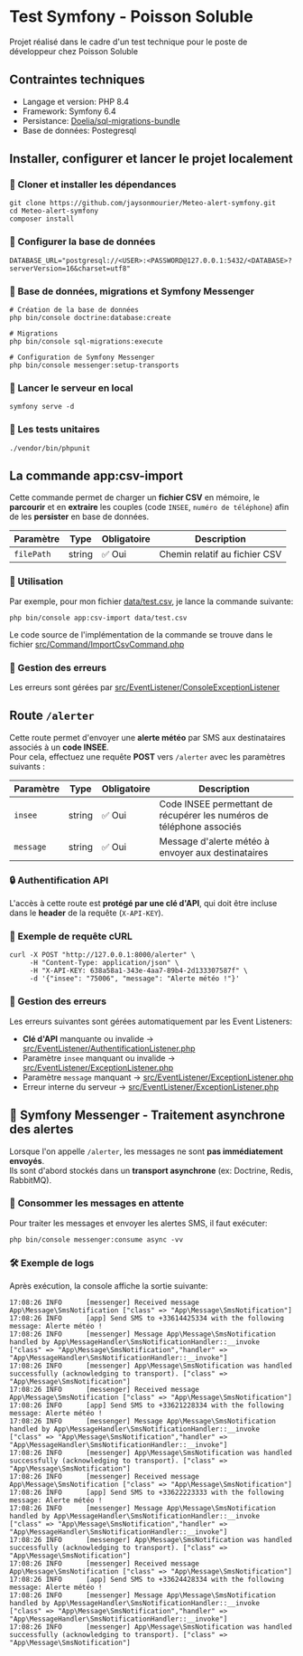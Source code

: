 # Test Symfony - Poisson Soluble

Projet réalisé dans le cadre d'un test technique pour le poste de développeur chez Poisson Soluble

## Contraintes techniques
- Langage et version: PHP 8.4
- Framework: Symfony 6.4
- Persistance: [Doelia/sql-migrations-bundle](https://github.com/Doelia/sql-migrations-bundle)
- Base de données: Postegresql

## Installer, configurer et lancer le projet localement

### 📌 Cloner et installer les dépendances
```{shell}
git clone https://github.com/jaysonmourier/Meteo-alert-symfony.git
cd Meteo-alert-symfony
composer install
```

### 📌 Configurer la base de données
```{shell}
DATABASE_URL="postgresql://<USER>:<PASSWORD@127.0.0.1:5432/<DATABASE>?serverVersion=16&charset=utf8"
```

### 📌 Base de données, migrations et Symfony Messenger

```{shell}
# Création de la base de données
php bin/console doctrine:database:create

# Migrations
php bin/console sql-migrations:execute

# Configuration de Symfony Messenger
php bin/console messenger:setup-transports
```


### 📌 Lancer le serveur en local

```{shell}
symfony serve -d
```

### 📌 Les tests unitaires

```{shell}
./vendor/bin/phpunit
```

## La commande app:csv-import

Cette commande permet de charger un **fichier CSV** en mémoire, le **parcourir** et en **extraire** les couples (code `INSEE`, `numéro de téléphone`) afin de les **persister** en base de données.

| Paramètre  | Type   | Obligatoire | Description |
|------------|--------|-------------|--------------|
| `filePath`    | string | ✅ Oui       | Chemin relatif au fichier CSV |


### 📌 Utilisation

Par exemple, pour mon fichier [data/test.csv](data/test.csv), je lance la commande suivante:
```{shell}
php bin/console app:csv-import data/test.csv
```

Le code source de l'implémentation de la commande se trouve dans le fichier [src/Command/ImportCsvCommand.php](src/Command/ImportCsvCommand.php)

### 🚨 Gestion des erreurs

Les erreurs sont gérées par [src/EventListener/ConsoleExceptionListener](src/EventListener/ConsoleExceptionListener.php)

## Route `/alerter`

Cette route permet d'envoyer une **alerte météo** par SMS aux destinataires associés à un **code INSEE**.  
Pour cela, effectuez une requête **POST** vers `/alerter` avec les paramètres suivants :

| Paramètre  | Type   | Obligatoire | Description |
|------------|--------|-------------|--------------|
| `insee`    | string | ✅ Oui       | Code INSEE permettant de récupérer les numéros de téléphone associés |
| `message`  | string | ✅ Oui       | Message d'alerte météo à envoyer aux destinataires |

### 🔒 Authentification API
L'accès à cette route est **protégé par une clé d'API**, qui doit être incluse dans le **header** de la requête (`X-API-KEY`).

### 📌 Exemple de requête cURL
```shell
curl -X POST "http://127.0.0.1:8000/alerter" \
     -H "Content-Type: application/json" \
     -H "X-API-KEY: 638a58a1-343e-4aa7-89b4-2d133307587f" \
     -d '{"insee": "75006", "message": "Alerte météo !"}'
```

### 🚨 Gestion des erreurs

Les erreurs suivantes sont gérées automatiquement par les Event Listeners:

- **Clé d'API** manquante ou invalide → [src/EventListener/AuthentificationListener.php](src/EventListener/AuthentificationListener.php)
- Paramètre `insee` manquant ou invalide → [src/EventListener/ExceptionListener.php](src/EventListener/ExceptionListener.php)
- Paramètre `message` manquant → [src/EventListener/ExceptionListener.php](src/EventListener/ExceptionListener.php)
- Erreur interne du serveur → [src/EventListener/ExceptionListener.php](src/EventListener/ExceptionListener.php)

## 📨 Symfony Messenger - Traitement asynchrone des alertes

Lorsque l'on appelle `/alerter`, les messages ne sont **pas immédiatement envoyés**.  
Ils sont d'abord stockés dans un **transport asynchrone** (ex: Doctrine, Redis, RabbitMQ).  

### 🚀 **Consommer les messages en attente**
Pour traiter les messages et envoyer les alertes SMS, il faut exécuter:
```shell
php bin/console messenger:consume async -vv
```

### 🛠 Exemple de logs
Après exécution, la console affiche la sortie suivante:
```{shell}
17:08:26 INFO      [messenger] Received message App\Message\SmsNotification ["class" => "App\Message\SmsNotification"]
17:08:26 INFO      [app] Send SMS to +33614425334 with the following message: Alerte météo !
17:08:26 INFO      [messenger] Message App\Message\SmsNotification handled by App\MessageHandler\SmsNotificationHandler::__invoke ["class" => "App\Message\SmsNotification","handler" => "App\MessageHandler\SmsNotificationHandler::__invoke"]
17:08:26 INFO      [messenger] App\Message\SmsNotification was handled successfully (acknowledging to transport). ["class" => "App\Message\SmsNotification"]
17:08:26 INFO      [messenger] Received message App\Message\SmsNotification ["class" => "App\Message\SmsNotification"]
17:08:26 INFO      [app] Send SMS to +33621228334 with the following message: Alerte météo !
17:08:26 INFO      [messenger] Message App\Message\SmsNotification handled by App\MessageHandler\SmsNotificationHandler::__invoke ["class" => "App\Message\SmsNotification","handler" => "App\MessageHandler\SmsNotificationHandler::__invoke"]
17:08:26 INFO      [messenger] App\Message\SmsNotification was handled successfully (acknowledging to transport). ["class" => "App\Message\SmsNotification"]
17:08:26 INFO      [messenger] Received message App\Message\SmsNotification ["class" => "App\Message\SmsNotification"]
17:08:26 INFO      [app] Send SMS to +33622223333 with the following message: Alerte météo !
17:08:26 INFO      [messenger] Message App\Message\SmsNotification handled by App\MessageHandler\SmsNotificationHandler::__invoke ["class" => "App\Message\SmsNotification","handler" => "App\MessageHandler\SmsNotificationHandler::__invoke"]
17:08:26 INFO      [messenger] App\Message\SmsNotification was handled successfully (acknowledging to transport). ["class" => "App\Message\SmsNotification"]
17:08:26 INFO      [messenger] Received message App\Message\SmsNotification ["class" => "App\Message\SmsNotification"]
17:08:26 INFO      [app] Send SMS to +33624428334 with the following message: Alerte météo !
17:08:26 INFO      [messenger] Message App\Message\SmsNotification handled by App\MessageHandler\SmsNotificationHandler::__invoke ["class" => "App\Message\SmsNotification","handler" => "App\MessageHandler\SmsNotificationHandler::__invoke"]
17:08:26 INFO      [messenger] App\Message\SmsNotification was handled successfully (acknowledging to transport). ["class" => "App\Message\SmsNotification"]
```